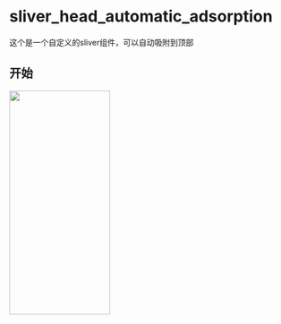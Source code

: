 # sliver_head_automatic_adsorption

这个是一个自定义的sliver组件，可以自动吸附到顶部

## 开始
<img src="./README/images/dtu.gif" width = 180 height = 400>
<!-- ![上往下出现动画](./README/images/dtu.gif) 
![左往右出现动画](./README/images/ltr.gif)  -->

